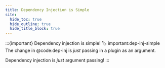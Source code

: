 ```yaml
---
title: Dependency Injection is Simple
site:
  hide_toc: true
  hide_outline: true
  hide_title_block: true
---
```




:::{important} Dependency injection is simple!
:label: important:dep-inj-simple
The change in @code:dep-inj is _just_ passing in a plugin as an argument.

Dependency injection is _just_ argument passing!
:::
